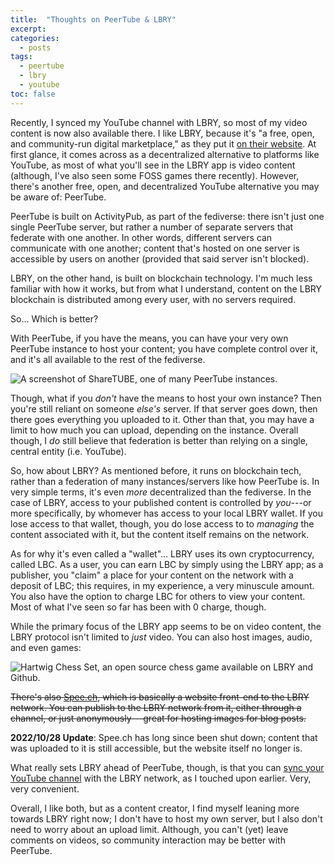 ```yaml
---
title:  "Thoughts on PeerTube & LBRY"
excerpt:
categories:
  - posts
tags:
  - peertube
  - lbry
  - youtube
toc: false
---
```

Recently, I synced my YouTube channel with LBRY, so most of my video content is now also available there. I like LBRY, because it's "a free, open, and community-run digital marketplace," as they put it [on their website](https://lbry.io). At first glance, it comes across as a decentralized alternative to platforms like YouTube, as most of what you'll see in the LBRY app is video content (although, I've also seen some FOSS games there recently). However, there's another free, open, and decentralized YouTube alternative you may be aware of: PeerTube.

PeerTube is built on ActivityPub, as part of the fediverse: there isn't just one single PeerTube server, but rather a number of separate servers that federate with one another. In other words, different servers can communicate with one another; content that's hosted on one server is accessible by users on another (provided that said server isn't blocked).

LBRY, on the other hand, is built on blockchain technology. I'm much less familiar with how it works, but from what I understand, content on the LBRY blockchain is distributed among every user, with no servers required.

So... Which is better? <!--more-->

With PeerTube, if you have the means, you can have your very own PeerTube instance to host your content; you have complete control over it, and it's all available to the rest of the fediverse.

![A screenshot of ShareTUBE, one of many PeerTube instances.](https://spee.ch/0fcb29889612966cc2d3ea92cff8ff2d376e509c/sharetube-a-peertube-instance-2019-02-21.png)

Though, what if you _don't_ have the means to host your own instance? Then you're still reliant on someone _else's_ server. If that server goes down, then there goes everything you uploaded to it. Other than that, you may have a limit to how much you can upload, depending on the instance. Overall though, I _do_ still believe that federation is better than relying on a single, central entity (i.e. YouTube).

So, how about LBRY? As mentioned before, it runs on blockchain tech, rather than a federation of many instances/servers like how PeerTube is. In very simple terms, it's even *more* decentralized than the fediverse. In the case of LBRY, access to your published content is controlled by _you_---or more specifically, by whomever has access to your local LBRY wallet. If you lose access to that wallet, though, you do lose access to to *managing* the content associated with it, but the content itself remains on the network.

As for why it's even called a "wallet"... LBRY uses its own cryptocurrency, called LBC. As a user, you can earn LBC by simply using the LBRY app; as a publisher, you "claim" a place for your content on the network with a deposit of LBC; this requires, in my experience, a very minuscule amount. You also have the option to charge LBC for others to view your content. Most of what I've seen so far has been with 0 charge, though.

While the primary focus of the LBRY app seems to be on video content, the LBRY protocol isn't limited to _just_ video. You can also host images, audio, and even games:

![Hartwig Chess Set, an open source chess game available on LBRY and Github.](https://spee.ch/03329a2ba91ed1afe3158183a8ac458eb3740b65/hartwig-chess-set-Screenshot-from-2019-02-21-204056.png)

~~There's also [Spee.ch](https://spee.ch/about), which is basically a website front-end to the LBRY network. You can publish to the LBRY network from it, either through a channel, or just anonymously---great for hosting images for blog posts.~~

**2022/10/28 Update**: Spee.ch has long since been shut down; content that was uploaded to it is still accessible, but the website itself no longer is.

What really sets LBRY ahead of PeerTube, though, is that you can [sync your YouTube channel](https://lbry.io/youtube) with the LBRY network, as I touched upon earlier. Very, very convenient.

Overall, I like both, but as a content creator, I find myself leaning more towards LBRY right now; I don't have to host my own server, but I also don't need to worry about an upload limit. Although, you can't (yet) leave comments on videos, so community interaction may be better with PeerTube.
